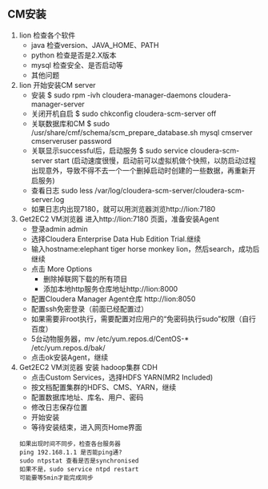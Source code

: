 ## CM安装

1. lion 检查各个软件
	- java 检查version、JAVA_HOME、PATH
	- python 检查是否是2.X版本
	- mysql 检查安全、是否启动等
	- 其他问题
2. lion 开始安装CM server
	 - 安装 $ sudo rpm -ivh cloudera-manager-daemons cloudera-manager-server
	 - 关闭开机自启 $ sudo chkconfig cloudera-scm-server off 
	 - 关联数据库和CM $ sudo /usr/share/cmf/schema/scm_prepare_database.sh mysql cmserver cmserveruser password
	 - 关联显示successful后，启动服务 $ sudo service cloudera-scm-server start (启动速度很慢，启动前可以虚拟机做个快照，以防启动过程出现意外，导致不得不去一个一个删掉启动时创建的一些数据，再重新开启服务)
	 - 查看日志 sudo less /var/log/cloudera-scm-server/cloudera-scm-server.log
	 - 如果日志内出现7180，就可以用浏览器浏览http://lion:7180
3. Get2EC2 VM浏览器 进入http://lion:7180 页面，准备安装Agent
	- 登录admin admin
	- 选择Cloudera Enterprise Data Hub Edition Trial.继续
	- 输入hostname:elephant tiger horse monkey lion，然后search，成功后继续
	- 点击 More Options 
		- 删除掉联网下载的所有项目
		- 添加本地http服务仓库地址http://lion:8000
	- 配置Cloudera Manager Agent仓库 http://lion:8050
	- 配置ssh免密登录（前面已经配置过）
	- 如果需要非root执行，需要配置对应用户的“免密码执行sudo”权限（自行百度）
	- 5台动物服务器，mv /etc/yum.repos.d/CentOS-* /etc/yum.repos.d/bak/
	- 点击ok安装Agent，继续
4. Get2EC2 VM浏览器 安装 hadoop集群 CDH
	- 点击Custom	Services，选择HDFS YARN(MR2 Included)
	- 按文档配置集群的HDFS、CMS、YARN，继续
	- 配置数据库地址、库名、用户、密码
	- 修改日志保存位置
	- 开始安装
	- 等待安装结束，进入网页Home界面
	```
	如果出现时间不同步，检查各台服务器
	ping 192.168.1.1 是否能ping通?
	sudo ntpstat 查看是否是synchronised
	如果不是，sudo service ntpd restart
	可能要等5min才能完成同步
	```
